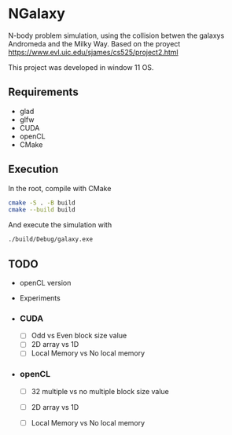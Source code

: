 # NGalaxy
N-body problem simulation, using the collision betwen the galaxys Andromeda and the Milky Way. Based on the proyect https://www.evl.uic.edu/sjames/cs525/project2.html

This project was developed in window 11 OS.
## Requirements
- glad
- glfw
- CUDA
- openCL
- CMake
## Execution

In the root, compile with CMake

```bash
cmake -S . -B build
cmake --build build 
```
And execute the simulation with
```bash
./build/Debug/galaxy.exe
```

## TODO

- openCL version

- Experiments
- ### CUDA
  - [ ] Odd vs Even block size value
  - [ ] 2D array vs 1D
  - [ ] Local Memory vs No local memory

- ### openCL
  - [ ] 32 multiple vs no multiple block size value
  - [ ] 2D array vs 1D
  - [ ] Local Memory vs No local memory


